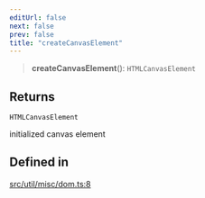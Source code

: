 ```yaml
---
editUrl: false
next: false
prev: false
title: "createCanvasElement"
---
```


> **createCanvasElement**(): `HTMLCanvasElement`

## Returns

`HTMLCanvasElement`

initialized canvas element

## Defined in

[src/util/misc/dom.ts:8](https://github.com/fabricjs/fabric.js/blob/c093e29e73123dafcfa091ff4d5e04e690bb796e/src/util/misc/dom.ts#L8)
